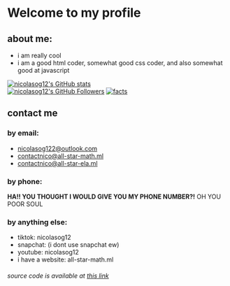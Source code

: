 # Welcome to my profile
## about me:
- i am really cool
- i am a good html coder, somewhat good css coder, and also somewhat good at javascript

[![nicolasog12's GitHub stats](https://github-readme-stats.vercel.app/api?username=nicolasog12)](https://github.com/anuraghazra/github-readme-stats)
<br />
[![nicolasog12's GitHub Followers](https://img.shields.io/github/followers/nicolasog12?style=plastic)](https://img.shields.io/github/followers/nicolasog12?style=plastic)
[![facts](https://img.shields.io/badge/nicolasog12-welcome%20to%20my%20profile-informational)](https://img.shields.io/badge/nicolasog12-welcome%20to%20my%20profile-informational)

## contact me
### by email:
- nicolasog122@outlook.com
- contactnico@all-star-math.ml
- contactnico@all-star-ela.ml
### by phone:
**HA!! YOU THOUGHT I WOULD GIVE YOU MY PHONE NUMBER?!** OH YOU POOR SOUL
### by anything else:
- tiktok: nicolasog12
- snapchat: (i dont use snapchat ew)
- youtube: nicolasog12
- i have a website: all-star-math.ml


###### source code is available at [this link](https://nicolasog12.github.io/nicolasog12/README.md)
